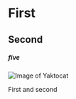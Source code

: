 # First
## Second
##### five

![Image of Yaktocat](https://octodex.github.com/images/yaktocat.png)





First and second
